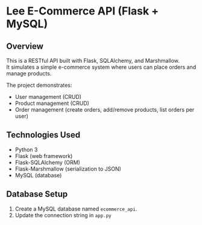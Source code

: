 # Lee E-Commerce API (Flask + MySQL)

## Overview
This is a RESTful API built with Flask, SQLAlchemy, and Marshmallow.  
It simulates a simple e-commerce system where users can place orders and manage products.

The project demonstrates:
- User management (CRUD)
- Product management (CRUD)
- Order management (create orders, add/remove products, list orders per user)

## Technologies Used
- Python 3
- Flask (web framework)
- Flask-SQLAlchemy (ORM)
- Flask-Marshmallow (serialization to JSON)
- MySQL (database)

## Database Setup
1. Create a MySQL database named `ecommerce_api`.
2. Update the connection string in `app.py`
